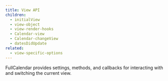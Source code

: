 ```yaml
---
title: View API
children:
  - initialView
  - view-object
  - view-render-hooks
  - Calendar-view
  - Calendar-changeView
  - datesDidUpdate
related:
  - view-specific-options
---
```


FullCalendar provides settings, methods, and callbacks for interacting with and switching the current view.
